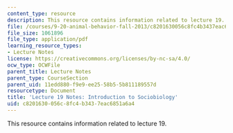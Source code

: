 ```yaml
---
content_type: resource
description: This resource contains information related to lecture 19.
file: /courses/9-20-animal-behavior-fall-2013/c8201630056c8fc4b3437eac6851a6a4_MIT9_20F13_Lec19.pdf
file_size: 1061896
file_type: application/pdf
learning_resource_types:
- Lecture Notes
license: https://creativecommons.org/licenses/by-nc-sa/4.0/
ocw_type: OCWFile
parent_title: Lecture Notes
parent_type: CourseSection
parent_uid: 11edd880-f9e9-ee25-58b5-5b811189557d
resourcetype: Document
title: 'Lecture 19 Notes: Introduction to Sociobiology'
uid: c8201630-056c-8fc4-b343-7eac6851a6a4
---
```

This resource contains information related to lecture 19.